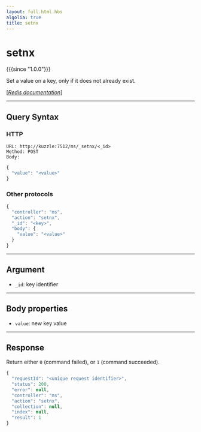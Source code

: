 ```yaml
---
layout: full.html.hbs
algolia: true
title: setnx
---
```


# setnx

{{{since "1.0.0"}}}

Set a value on a key, only if it does not already exist.

[[_Redis documentation_]](https://redis.io/commands/setnx)

---

## Query Syntax

### HTTP

```http
URL: http://kuzzle:7512/ms/_setnx/<_id>
Method: POST  
Body:
```

```js
{
  "value": "<value>"
}
```

### Other protocols

```js
{
  "controller": "ms",
  "action": "setnx",
  "_id": "<key>",
  "body": {
    "value": "<value>"
  }
}
```

---

## Argument

* `_id`: key identifier

---

## Body properties

* `value`: new key value

---

## Response

Return either `0` (command failed), or `1` (command succeeded).

```javascript
{
  "requestId": "<unique request identifier>",
  "status": 200,
  "error": null,
  "controller": "ms",
  "action": "setnx",
  "collection": null,
  "index": null,
  "result": 1
}
```
